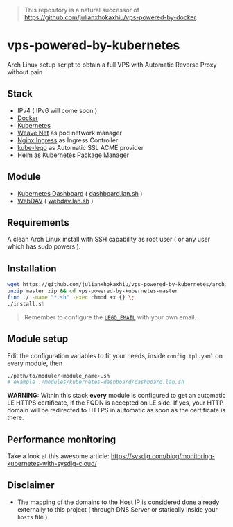 > This repository is a natural successor of https://github.com/julianxhokaxhiu/vps-powered-by-docker.

# vps-powered-by-kubernetes

Arch Linux setup script to obtain a full VPS with Automatic Reverse Proxy without pain

## Stack
- IPv4 ( IPv6 will come soon )
- [Docker](https://www.docker.com/)
- [Kubernetes](https://kubernetes.io/)
- [Weave Net](https://www.weave.works/docs/net/latest/kube-addon/) as pod network manager
- [Nginx Ingress](https://github.com/kubernetes/ingress-nginx) as Ingress Controller
- [kube-lego](https://github.com/jetstack/kube-lego) as Automatic SSL ACME provider
- [Helm](https://helm.sh/) as Kubernetes Package Manager

## Module
- [Kubernetes Dashboard](https://github.com/kubernetes/dashboard) ( [dashboard.lan.sh](modules/kubernetes-dashboard/dashboard.lan.sh) )
- [WebDAV](https://hub.docker.com/r/idelsink/webdav/) ( [webdav.lan.sh](modules/webdav/webdav.lan.sh) )

## Requirements
A clean Arch Linux install with SSH capability as root user ( or any user which has sudo powers ).

## Installation
```bash
wget https://github.com/julianxhokaxhiu/vps-powered-by-kubernetes/archive/master.zip
unzip master.zip && cd vps-powered-by-kubernetes-master
find ./ -name "*.sh" -exec chmod +x {} \;
./install.sh
```
> Remember to configure the [`LEGO_EMAIL`](configs/stable/kube-lego.tpl.yaml#L8) with your own email.

## Module setup
Edit the configuration variables to fit your needs, inside `config.tpl.yaml` on every module, then
```bash
./path/to/module/<module_name>.sh
# example ./modules/kubernetes-dashboard/dashboard.lan.sh
```

**WARNING:** Within this stack **every** module is configured to get an automatic LE HTTPS certificate, if the FQDN is accepted on LE side. If yes, your HTTP domain will be redirected to HTTPS in automatic as soon as the certificate is there.

## Performance monitoring

Take a look at this awesome article: https://sysdig.com/blog/monitoring-kubernetes-with-sysdig-cloud/

## Disclaimer
- The mapping of the domains to the Host IP is considered done already externally to this project ( through DNS Server or statically inside your `hosts` file )

